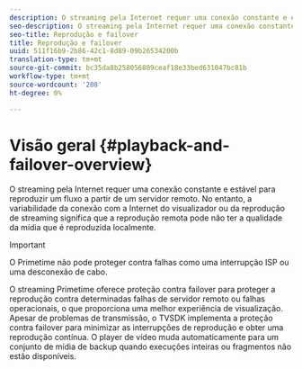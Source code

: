 ```yaml
---
description: O streaming pela Internet requer uma conexão constante e estável para reproduzir um fluxo a partir de um servidor remoto. No entanto, a variabilidade da conexão com a Internet do visualizador ou da reprodução de streaming significa que a reprodução remota pode não ter a qualidade da mídia que é reproduzida localmente.
seo-description: O streaming pela Internet requer uma conexão constante e estável para reproduzir um fluxo a partir de um servidor remoto. No entanto, a variabilidade da conexão com a Internet do visualizador ou da reprodução de streaming significa que a reprodução remota pode não ter a qualidade da mídia que é reproduzida localmente.
seo-title: Reprodução e failover
title: Reprodução e failover
uuid: 511f16b9-2b86-42c1-8d89-09b26534200b
translation-type: tm+mt
source-git-commit: bc35da8b258056809ceaf18e33bed631047bc81b
workflow-type: tm+mt
source-wordcount: '208'
ht-degree: 0%

---
```



# Visão geral {#playback-and-failover-overview}

O streaming pela Internet requer uma conexão constante e estável para reproduzir um fluxo a partir de um servidor remoto. No entanto, a variabilidade da conexão com a Internet do visualizador ou da reprodução de streaming significa que a reprodução remota pode não ter a qualidade da mídia que é reproduzida localmente.

>[!IMPORTANT]
>
>O Primetime não pode proteger contra falhas como uma interrupção ISP ou uma desconexão de cabo.

O streaming Primetime oferece proteção contra failover para proteger a reprodução contra determinadas falhas de servidor remoto ou falhas operacionais, o que proporciona uma melhor experiência de visualização. Apesar de problemas de transmissão, o TVSDK implementa a proteção contra failover para minimizar as interrupções de reprodução e obter uma reprodução contínua. O player de vídeo muda automaticamente para um conjunto de mídia de backup quando execuções inteiras ou fragmentos não estão disponíveis.